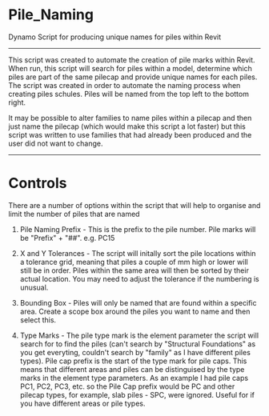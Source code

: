 # Pile_Naming
Dynamo Script for producing unique names for piles within Revit

---

This script was created to automate the creation of pile marks within Revit. When run, this script will search for piles within a model, determine which piles are part of the same pilecap and provide unique names for each piles. The script was created in order to automate the naming process when creating piles schules. Piles will be named from the top left to the bottom right.

It may be possible to alter families to name piles within a pilecap and then just name the pilecap (which would make this script a lot faster) but this script was written to use families that had already been produced and the user did not want to change.

---

# Controls

There are a number of options within the script that will help to organise and limit the number of piles that are named

1) Pile Naming Prefix - This is the prefix to the pile number. Pile marks will be "Prefix" + "##". e.g. PC15

2) X and Y Tolerances - The script will initally sort the pile locations within a tolerance grid, meaning that piles a couple of mm high or lower will still be in order. Piles within the same area will then be sorted by their actual location. You may need to adjust the tolerance if the numbering is unusual.

3) Bounding Box - Piles will only be named that are found within a specific area. Create a scope box around the piles you want to name and then select this.

4) Type Marks - The pile type mark is the element parameter the script will search for to find the piles (can't search by "Structural Foundations" as you get everyting, couldn't search by "family" as I have different piles types). Pile cap prefix is the start of the type mark for pile caps. This means that different areas and piles can be distinguised by the type marks in the element type parameters. As an example I had pile caps PC1, PC2, PC3, etc. so the Pile Cap prefix would be PC and other pilecap types, for example, slab piles - SPC, were ignored. Useful for if you have different areas or pile types.
